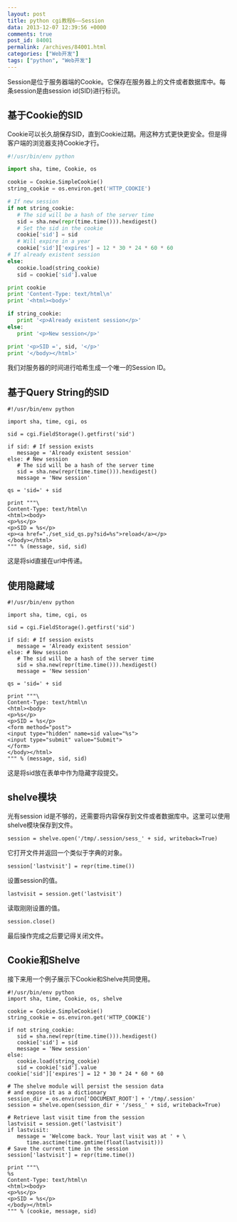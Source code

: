 ```yaml
---
layout: post
title: python cgi教程6——Session
data: 2013-12-07 12:39:56 +0000
comments: true
post_id: 84001
permalink: /archives/84001.html
categories: ["Web开发"]
tags: ["python", "Web开发"]
---
```


<p>Session是位于服务器端的Cookie。它保存在服务器上的文件或者数据库中。每条session是由session id(SID)进行标识。</p>
<h2>基于Cookie的SID</h2>
<p>Cookie可以长久胡保存SID，直到Cookie过期。用这种方式更快更安全。但是得客户端的浏览器支持Cookie才行。</p>

```python
#!/usr/bin/env python

import sha, time, Cookie, os

cookie = Cookie.SimpleCookie()
string_cookie = os.environ.get('HTTP_COOKIE')

# If new session
if not string_cookie:
   # The sid will be a hash of the server time
   sid = sha.new(repr(time.time())).hexdigest()
   # Set the sid in the cookie
   cookie['sid'] = sid
   # Will expire in a year
   cookie['sid']['expires'] = 12 * 30 * 24 * 60 * 60
# If already existent session
else:
   cookie.load(string_cookie)
   sid = cookie['sid'].value

print cookie
print 'Content-Type: text/html\n'
print '<html><body>'

if string_cookie:
   print '<p>Already existent session</p>'
else:
   print '<p>New session</p>'

print '<p>SID =', sid, '</p>'
print '</body></html>'
```

<p>我们对服务器的时间进行哈希生成一个唯一的Session ID。</p>
<h2>基于Query String的SID</h2>

    #!/usr/bin/env python
    
    import sha, time, cgi, os
    
    sid = cgi.FieldStorage().getfirst('sid')
    
    if sid: # If session exists
       message = 'Already existent session'
    else: # New session
       # The sid will be a hash of the server time
       sid = sha.new(repr(time.time())).hexdigest()
       message = 'New session'
    
    qs = 'sid=' + sid
    
    print """\
    Content-Type: text/html\n
    <html><body>
    <p>%s</p>
    <p>SID = %s</p>
    <p><a href="./set_sid_qs.py?sid=%s">reload</a></p>
    </body></html>
    """ % (message, sid, sid)

<p>这是将sid直接在url中传递。</p>
<h2>使用隐藏域</h2>

    #!/usr/bin/env python
    
    import sha, time, cgi, os
    
    sid = cgi.FieldStorage().getfirst('sid')
    
    if sid: # If session exists
       message = 'Already existent session'
    else: # New session
       # The sid will be a hash of the server time
       sid = sha.new(repr(time.time())).hexdigest()
       message = 'New session'
    
    qs = 'sid=' + sid
    
    print """\
    Content-Type: text/html\n
    <html><body>
    <p>%s</p>
    <p>SID = %s</p>
    <form method="post">
    <input type="hidden" name=sid value="%s">
    <input type="submit" value="Submit">
    </form>
    </body></html>
    """ % (message, sid, sid)

<p>这是将sid放在表单中作为隐藏字段提交。</p>
<h2>shelve模块</h2>
<p>光有session id是不够的，还需要将内容保存到文件或者数据库中。这里可以使用shelve模块保存到文件。</p>

`session = shelve.open('/tmp/.session/sess_' + sid, writeback=True)`

<p>它打开文件并返回一个类似于字典的对象。</p>

`session['lastvisit'] = repr(time.time())`

<p>设置session的值。</p>

`lastvisit = session.get('lastvisit')`

<p>读取刚刚设置的值。</p>

`session.close()`

<p>最后操作完成之后要记得关闭文件。</p>
<h2>Cookie和Shelve</h2>
<p>接下来用一个例子展示下Cookie和Shelve共同使用。</p>

    #!/usr/bin/env python
    import sha, time, Cookie, os, shelve
    
    cookie = Cookie.SimpleCookie()
    string_cookie = os.environ.get('HTTP_COOKIE')
    
    if not string_cookie:
       sid = sha.new(repr(time.time())).hexdigest()
       cookie['sid'] = sid
       message = 'New session'
    else:
       cookie.load(string_cookie)
       sid = cookie['sid'].value
    cookie['sid']['expires'] = 12 * 30 * 24 * 60 * 60
    
    # The shelve module will persist the session data
    # and expose it as a dictionary
    session_dir = os.environ['DOCUMENT_ROOT'] + '/tmp/.session'
    session = shelve.open(session_dir + '/sess_' + sid, writeback=True)
    
    # Retrieve last visit time from the session
    lastvisit = session.get('lastvisit')
    if lastvisit:
       message = 'Welcome back. Your last visit was at ' + \
          time.asctime(time.gmtime(float(lastvisit)))
    # Save the current time in the session
    session['lastvisit'] = repr(time.time())
    
    print """\
    %s
    Content-Type: text/html\n
    <html><body>
    <p>%s</p>
    <p>SID = %s</p>
    </body></html>
    """ % (cookie, message, sid)
